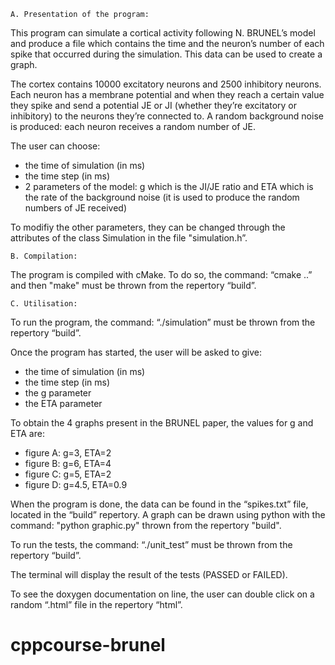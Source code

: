 ﻿	A. Presentation of the program:

This program can simulate a cortical activity following N. BRUNEL’s model and produce a file which contains the time and the neuron’s number of each spike that occurred during the simulation. This data can be used to create a graph.

The cortex contains 10000 excitatory neurons and 2500 inhibitory neurons.
Each neuron has a membrane potential and when they reach a certain value they spike and send a potential JE or JI (whether they’re excitatory or inhibitory) to the neurons they’re connected to. A random background noise is produced: each neuron receives a random number of JE.

The user can choose:
 - the time of simulation (in ms)
 - the time step (in ms)
 - 2 parameters of the model: g which is the JI/JE ratio and ETA which is the rate of the background noise (it is used to produce the random numbers of JE received)

To modifiy the other parameters, they can be changed through the attributes of the class Simulation in the file "simulation.h”.

	B. Compilation:
	
The program is compiled with cMake. To do so, the command:
	“cmake ..” and then "make"
must be thrown from the repertory “build”.

	C. Utilisation:

To run the program, the command:
	“./simulation”
must be thrown from the repertory “build”.
   
Once the program has started, the user will be asked to give:
 - the time of simulation (in ms)
 - the time step (in ms)
 - the g parameter
 - the ETA parameter

To obtain the 4 graphs present in the BRUNEL paper, the values for g and ETA are:
 - figure A: g=3, ETA=2
 - figure B: g=6, ETA=4
 - figure C: g=5, ETA=2
 - figure D: g=4.5, ETA=0.9

When the program is done, the data can be found in the “spikes.txt” file, located in the “build” repertory.
A graph can be drawn using python with the command:
	"python graphic.py"
thrown from the repertory "build".


To run the tests, the command:
	“./unit_test”
must be thrown from the repertory “build”.

The terminal will display the result of the tests (PASSED or FAILED).


To see the doxygen documentation on line, the user can double click on a random “.html” file in the repertory “html”.
# cppcourse-brunel

